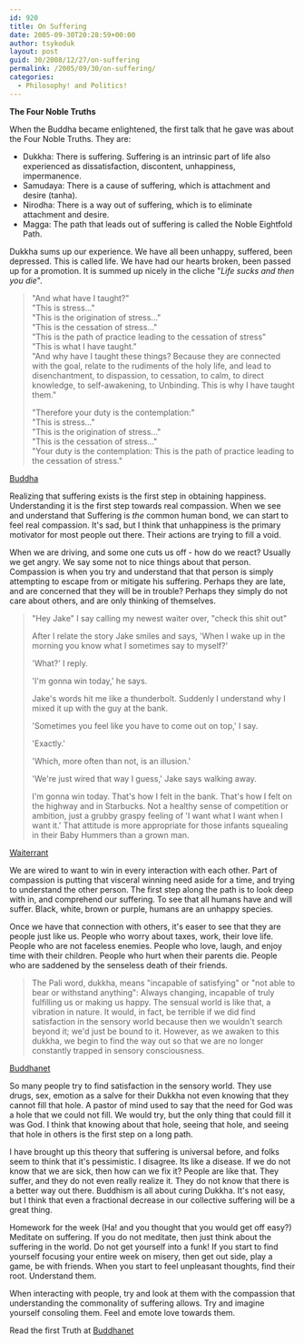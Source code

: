 ```yaml
---
id: 920
title: On Suffering
date: 2005-09-30T20:28:59+00:00
author: tsykoduk
layout: post
guid: 30/2008/12/27/on-suffering
permalink: /2005/09/30/on-suffering/
categories:
  - Philosophy! and Politics!
---
```

**The Four Noble Truths**

When the Buddha became enlightened, the first talk that he gave was about the Four Noble Truths. They are:

* Dukkha: There is suffering. Suffering is an intrinsic part of life also experienced as dissatisfaction, discontent, unhappiness, impermanence.
* Samudaya: There is a cause of suffering, which is attachment and desire (tanha).
* Nirodha: There is a way out of suffering, which is to eliminate attachment and desire.
* Magga: The path that leads out of suffering is called the Noble Eightfold Path.

Dukkha sums up our experience.  We have all been unhappy, suffered, been depressed. This is called life. We have had our hearts broken, been passed up for a promotion.  It is summed up nicely in the cliche "_Life sucks and then you die_".

> "And what have I taught?"  
> "This is stress..."  
> "This is the origination of stress..."  
> "This is the cessation of stress..."  
> "This is the path of practice leading to the cessation of stress"  
> "This is what I have taught."  
> "And why have I taught these things? Because they are connected with the goal, relate to the rudiments of the holy life, and lead to disenchantment, to dispassion, to cessation, to calm, to direct knowledge, to self-awakening, to Unbinding. This is why I have taught them."  
>   
> "Therefore your duty is the contemplation:"  
> "This is stress..."  
> "This is the origination of stress..."  
> "This is the cessation of stress..."  
> "Your duty is the contemplation: This is the path of practice leading to the cessation of stress."  

[Buddha](https://www.accesstoinsight.org/tipitaka/sn/sn56/sn56.031.than.html)

Realizing that suffering exists is the first step in obtaining happiness. Understanding it is the first step towards real compassion. When we see and understand that Suffering is _the_ common human bond, we can start to feel real compassion. It's sad, but I think that unhappiness is the primary motivator for most people out there. Their actions are trying to fill a void.

When we are driving, and some one cuts us off - how do we react? Usually we get angry. We say some not to nice things about that person. Compassion is when you try and understand that that person is simply attempting to escape from or mitigate his suffering. Perhaps they are late, and are concerned that they will be in trouble? Perhaps they simply do not care about others, and are only thinking of themselves.

>"Hey Jake" I say calling my newest waiter over,  "check this shit out"
>
>After I relate the story Jake smiles and says, 'When I wake up in the morning you know what I sometimes say to myself?'
>
>'What?' I reply.
>
>'I'm gonna win today,' he says.
>
>Jake's words hit me like a thunderbolt. Suddenly I understand why I mixed it up with the guy at the bank.
>
>'Sometimes you feel like you have to come out on top,' I say.
>
>'Exactly.'
>
>'Which, more often than not, is an illusion.'
>
>'We're just wired that way I guess,' Jake says walking away.
>
>I'm gonna win today. That's how I felt in the bank. That's how I felt on the highway and in Starbucks. Not a healthy sense of competition or ambition, just a grubby graspy feeling of 'I want what I want when I want it.' That attitude is more appropriate for those infants squealing in their Baby Hummers than a grown man.

[Waiterrant](http://waiterrant.net/?p=207)

We are wired to want to win in every interaction with each other. Part of compassion is putting that visceral winning need aside for a time, and trying to understand the other person. The first step along the path is to look deep with in, and comprehend our suffering. To see that all humans have and will suffer. Black, white, brown or purple, humans are an unhappy species.

Once we have that connection with others, it's easer to see that they are people just like us. People who worry about taxes, work, their love life. People who are not faceless enemies. People who love, laugh, and enjoy time with their children. People who hurt when their parents die. People who are saddened by the senseless death of their friends.

>The Pali word, dukkha, means "incapable of satisfying" or "not able to bear or withstand anything": Always changing, incapable of truly fulfilling us or making us happy. The sensual world is like that, a vibration in nature. It would, in fact, be terrible if we did find satisfaction in the sensory world because then we wouldn't search beyond it; we'd just be bound to it. However, as we awaken to this dukkha, we begin to find the way out so that we are no longer constantly trapped in sensory consciousness.

[Buddhanet](http://www.buddhanet.net/4noble.htm)

So many people try to find satisfaction in the sensory world. They use drugs, sex, emotion as a salve for their Dukkha not even knowing that they cannot fill that hole. A pastor of mind used to say that the need for God was a hole that we could not fill. We would try, but the only thing that could fill it was God. I think that knowing about that hole, seeing that hole, and seeing that hole in others is the first step on a long path.

I have brought up this theory that suffering is universal before, and folks seem to think that it's pessimistic. I disagree. Its like a disease. If we do not know that we are sick, then how can we fix it? People are like that. They suffer, and they do not even really realize it. They do not know that there is a better way out there. Buddhism is all about curing Dukkha. It's not easy, but I think that even a fractional decrease in our collective suffering will be a great thing.

Homework for the week (Ha! and you thought that you would get off easy?) Meditate on suffering. If you do not meditate, then just think about the suffering in the world. Do not get yourself into a funk! If you start to find yourself focusing your entire week on misery, then get out side, play a game, be with friends. When you start to feel unpleasant thoughts, find their root. Understand them.

When interacting with people, try and look at them with the compassion that understanding the commonality of suffering allows. Try and imagine yourself consoling them. Feel and emote love towards them.

Read the first Truth at [Buddhanet](http://www.buddhanet.net/4noble.htm)